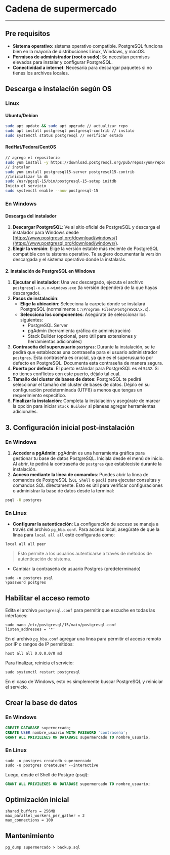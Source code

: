 # Cadena de supermercado
---
## Pre requisitos
- **Sistema operativo**: sistema operativo compatible. PostgreSQL funciona bien en la mayoría de distribuciones Linux, Windows, y macOS.
- **Permisos de administrador (root o sudo)**: Se necesitan permisos elevados para instalar y configurar PostgreSQL.
- **Conectividad a internet**: Necesaria para descargar paquetes si no tienes los archivos locales.

## Descarga e instalación según OS
### Linux
#### Ubuntu/Debian
```bash
sudo apt update && sudo apt upgrade // actualizar repo
sudo apt install postgresql postgresql-contrib // instalo
sudo systemctl status postgresql // verificar estado
```

#### RedHat/Fedora/CentOS
```bash
// agrego el repositorio
sudo yum install -y https://download.postgresql.org/pub/repos/yum/reporpms/EL-$(rpm -E %rhel)-x86_64/pgdg-redhat-repo-latest.noarch.rpm
// instalar
sudo yum install postgresql15-server postgresql15-contrib
//inicializar la db
sudo /usr/pgsql-15/bin/postgresql-15-setup initdb
Inicio el servicio
sudo systemctl enable --now postgresql-15
```

### En Windows
#### Descarga del instalador

1. **Descargar PostgreSQL**: Ve al sitio oficial de PostgreSQL y descarga el instalador para Windows desde [https://www.postgresql.org/download/windows/](https://www.postgresql.org/download/windows/).
2. **Elegir la versión**: Elige la versión estable más reciente de PostgreSQL compatible con tu sistema operativo. Te sugiero documentar la versión descargada y el sistema operativo donde la instalarás.
#### 2. Instalación de PostgreSQL en Windows

1. **Ejecutar el instalador**: Una vez descargado, ejecuta el archivo `postgresql-x.x.x-windows.exe` (la versión dependerá de la que hayas descargado).
2. **Pasos de instalación**: 
    - **Elige la ubicación**: Selecciona la carpeta donde se instalará PostgreSQL (normalmente `C:\Program Files\PostgreSQL\x.x`).
    - **Selecciona los componentes**: Asegúrate de seleccionar los siguientes:
        - PostgreSQL Server
        - pgAdmin (herramienta gráfica de administración)
        - Stack Builder (opcional, pero útil para extensiones y herramientas adicionales)
3. **Contraseña del superusuario `postgres`**: Durante la instalación, se te pedirá que establezcas una contraseña para el usuario administrador `postgres`. Esta contraseña es crucial, ya que es el superusuario por defecto en PostgreSQL. Documenta esta contraseña de manera segura.
4. **Puerto por defecto**: El puerto estándar para PostgreSQL es el `5432`. Si no tienes conflictos con este puerto, déjalo tal cual.
5. **Tamaño del cluster de bases de datos**: PostgreSQL te pedirá seleccionar el tamaño del cluster de bases de datos. Déjalo en su configuración predeterminada (UTF8) a menos que tengas un requerimiento específico.
6. **Finalizar la instalación**: Completa la instalación y asegúrate de marcar la opción para iniciar `Stack Builder` si planeas agregar herramientas adicionales.
## 3. Configuración inicial post-instalación
### En Windows
1. **Acceder a pgAdmin**: pgAdmin es una herramienta gráfica para gestionar tu base de datos PostgreSQL. Iníciala desde el menú de inicio. Al abrir, te pedirá la contraseña de `postgres` que estableciste durante la instalación.
2. **Acceso mediante la línea de comandos**: Puedes abrir la línea de comandos de PostgreSQL (`SQL Shell` o `psql`) para ejecutar consultas y comandos SQL directamente. Esto es útil para verificar configuraciones o administrar la base de datos desde la terminal:
```bash
psql -U postgres
```
### En Linux
- **Configurar la autenticación**: La configuración de acceso se maneja a través del archivo `pg_hba.conf`. Para acceso local, asegúrate de que la línea para `local all all` esté configurada como:
```shell
local all all peer
```
> Esto permite a los usuarios autenticarse a través de métodos de autenticación de sistema.

- Cambiar la contraseña de usuario Postgres (predeterminado)

```shell
sudo -u postgres psql
\password postgres
```
## Habilitar el acceso remoto

Edita el archivo `postgresql.conf` para permitir que escuche en todas las interfaces:
```shell
sudo nano /etc/postgresql/15/main/postgresql.conf
listen_addresses = '*'
```

En el archivo `pg_hba.conf` agregar una línea para permitir el acceso remoto por IP o rangos de IP permitidos:
```shell
host all all 0.0.0.0/0 md
```

Para finalizar, reinicia el servicio: 
```shell
sudo systemctl restart postgresql
```

En el caso de Windows, esto es simplemente buscar PostgreSQL y reiniciar el servicio.
## Crear la base de datos
### En Windows
```sql
CREATE DATABASE supermercado;
CREATE USER nombre_usuario WITH PASSWORD 'contraseña';
GRANT ALL PRIVILEGES ON DATABASE supermercado TO nombre_usuario;
```
### En Linux

```shell
sudo -u postgres createdb supermercado
sudo -u postgres createuser --interactive
```

Luego, desde el Shell de Postgre (psql):
```sql
GRANT ALL PRIVILEGES ON DATABASE supermercado TO nombre_usuario;
```
## Optimización inicial
```plain text
shared_buffers = 256MB
max_parallel_workers_per_gather = 2
max_connections = 100
```
## Mantenimiento
```shell
pg_dump supermercado > backup.sql
```

